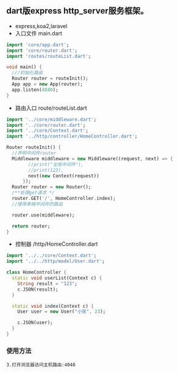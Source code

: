 ## dart版express http_server服务框架。
- express,koa2,laravel
- 入口文件 main.dart
```dart
import 'core/app.dart';
import 'core/router.dart';
import 'routes/routeList.dart';

void main() {
  ///初始化路由
  Router router = routeInit();
  App app = new App(router);
  app.listen(4040);
}

```
- 路由入口 route/routeList.dart
```dart
import '../core/middleware.dart';
import '../core/router.dart';
import '../core/Context.dart';
import '../http/controller/HomeController.dart';

Router routeInit() {
  //声明中间件router
  Middleware middleware = new Middleware((request, next) => {
        //print("全局中间件"),
        //print(123),
        next(new Context(request))
      });
  Router router = new Router();
  /**处理get请求 */
  router.GET('/', HomeController.index);
  //使用单独中间件的路由

  router.use(middleware);

  return router;
}

```
- 控制器 /http/HomeController.dart
```dart
import '../../core/Context.dart';
import '../../http/model/User.dart';

class HomeController {
  static void userList(Context c) {
    String result = "123";
    c.JSON(result);
  }

  static void index(Context c) {
    User user = new User("小张", 23);

    c.JSON(user);
  }
}

```
### 使用方法
```
3.打开浏览器访问主机路由:4040


